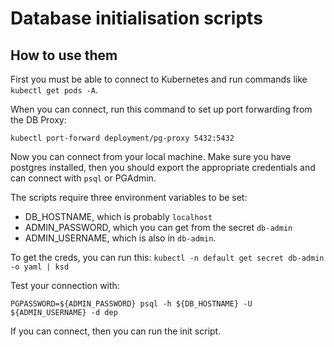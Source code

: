 # Database initialisation scripts

## How to use them

First you must be able to connect to Kubernetes and run commands like `kubectl get pods -A`.

When you can connect, run this command to set up port forwarding from the DB Proxy:

`kubectl port-forward deployment/pg-proxy 5432:5432`

Now you can connect from your local machine. Make sure you have postgres installed, then you
should export the appropriate credentials and can connect with `psql` or PGAdmin.

The scripts require three environment variables to be set:

* DB_HOSTNAME, which is probably `localhost`
* ADMIN_PASSWORD, which you can get from the secret `db-admin`
* ADMIN_USERNAME, which is also in `db-admin`.

To get the creds, you can run this: `kubectl -n default get secret db-admin -o yaml | ksd`

Test your connection with:

`PGPASSWORD=${ADMIN_PASSWORD} psql -h ${DB_HOSTNAME} -U ${ADMIN_USERNAME} -d dep`

If you can connect, then you can run the init script.
